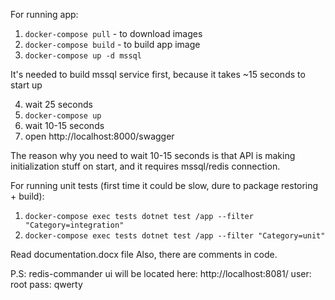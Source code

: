 For running app:

1. `docker-compose pull` - to download images
2. `docker-compose build` - to build app image
3. `docker-compose up -d mssql `

It's needed to build mssql service first, 
because it takes ~15 seconds to start up

4. wait 25 seconds
5. `docker-compose up`
6. wait 10-15 seconds
7. open http://localhost:8000/swagger

The reason why you need to wait 10-15 seconds is that API is making initialization stuff on start, and it requires mssql/redis connection.

For running unit tests (first time it could be slow, dure to package restoring + build):
1. `docker-compose exec tests dotnet test /app --filter "Category=integration"`
2. `docker-compose exec tests dotnet test /app --filter "Category=unit"`

Read documentation.docx file
Also, there are comments in code.


P.S:
redis-commander ui will be located here: 
http://localhost:8081/ 
user: root
pass: qwerty

